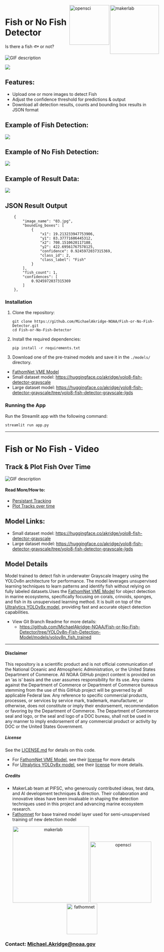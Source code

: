 <div align="left">
  <img src="./images/logos/makerlab_logo.png" alt="makerlab" align="right" width="160"/>
  <img src="./images/logos/nmfs-opensci-logo3.png" alt="opensci" align="right" width="130"/>
</div>

# Fish or No Fish Detector
Is there a fish 🐟 or not? 

![GIF description](./images/screenshots/00_video_track.gif)

<img src="./images/screenshots/02.png"/>

## Features:
- Upload one or more images to detect Fish
- Adjust the confidence threshold for predictions & output
- Download all detection results, counts and bounding box results in JSON format

## Example of Fish Detection:
<img src="./images/screenshots/05.png"/>

## Example of No Fish Detection:
<img src="./images/screenshots/04.png"/>

## Example of Result Data:
<img src="./images/screenshots/03.png"/>

## JSON Result Output
```
    {
        "image_name": "03.jpg",
        "bounding_boxes": [
            {
                "x1": 19.213233947753906,
                "y1": 83.37771606445312,
                "x2": 708.1510620117188,
                "y2": 422.69561767578125,
                "confidence": 0.9245972037315369,
                "class_id": 2,
                "class_label": "Fish"
            }
        ],
        "fish_count": 1,
        "confidences": [
            0.9245972037315369
        ]
    },
```
### Installation
1. Clone the repository:
    ```
    git clone https://github.com/MichaelAkridge-NOAA/Fish-or-No-Fish-Detector.git
    cd Fish-or-No-Fish-Detector
    ```
2. Install the required dependencies:
    ```
    pip install -r requirements.txt
    ```
3. Download one of the pre-trained models and save it in the `./models/` directory.
- [FathomNet VME Model](https://huggingface.co/FathomNet/vulnerable-marine-ecosystems/blob/main/best.pt)
- Small dataset model: https://huggingface.co/akridge/yolo8-fish-detector-grayscale
- Large dataset model: https://huggingface.co/akridge/yolo8-fish-detector-grayscale/tree/yolo8-fish-detector-grayscale-lgds

### Running the App

Run the Streamlit app with the following command:
```
streamlit run app.py
```
----------
# Fish or No Fish - Video

## Track & Plot Fish Over Time
![GIF description](./images/screenshots/00_video_track.gif)
#### Read More/How to:
- [Persistant Tracking](https://docs.ultralytics.com/modes/track/#persisting-tracks-loop)
- [Plot Tracks over time](https://docs.ultralytics.com/modes/track/#plotting-tracks-over-time)

## Model Links:
- Small dataset model: https://huggingface.co/akridge/yolo8-fish-detector-grayscale
- Large dataset model: https://huggingface.co/akridge/yolo8-fish-detector-grayscale/tree/yolo8-fish-detector-grayscale-lgds

## Model Details
Model trained to detect fish in underwater Grayscale Imagery using the YOLOv8n architecture for performance. The model leverages unsupervised learning techniques to learn patterns and identify fish without relying on fully labeled datasets.Uses the [FathomNet VME Model](https://huggingface.co/FathomNet/vulnerable-marine-ecosystems) for object detection in marine ecosystems, specifically focusing on corals, crinoids, sponges, and fish in its unsupervised learning method. It is built on top of the [Ultralytics YOLOv8x model](https://github.com/ultralytics/ultralytics/), providing fast and accurate object detection capabilities.
- View Git Branch Readme for more details:
    - https://github.com/MichaelAkridge-NOAA/Fish-or-No-Fish-Detector/tree/YOLOv8n-Fish-Detection-Model/models/yolov8n_fish_trained
----------
#### Disclaimer
This repository is a scientific product and is not official communication of the National Oceanic and Atmospheric Administration, or the United States Department of Commerce. All NOAA GitHub project content is provided on an ‘as is’ basis and the user assumes responsibility for its use. Any claims against the Department of Commerce or Department of Commerce bureaus stemming from the use of this GitHub project will be governed by all applicable Federal law. Any reference to specific commercial products, processes, or services by service mark, trademark, manufacturer, or otherwise, does not constitute or imply their endorsement, recommendation or favoring by the Department of Commerce. The Department of Commerce seal and logo, or the seal and logo of a DOC bureau, shall not be used in any manner to imply endorsement of any commercial product or activity by DOC or the United States Government.

##### License 
See the [LICENSE.md](./LICENSE.md) for details on this code.
- For [FathomNet VME Model](https://huggingface.co/FathomNet/vulnerable-marine-ecosystems), see their [license](https://huggingface.co/datasets/choosealicense/licenses/blob/main/markdown/cc-by-4.0.md) for more details
- For [Ultralytics YOLOv8x model](https://github.com/ultralytics/ultralytics/), see their [license](https://github.com/ultralytics/ultralytics/blob/main/LICENSE) for more details.

##### Credits
- MakerLab team at PIFSC, who generously contributed ideas, test data, and AI development techniques & direction. Their collaboration and innovative ideas have been invaluable in shaping the detection techniques used in this project and advancing marine ecosystem research.
- [Fathomnet](https://fathomnet.org/) for base trained model layer used for semi-unsupervised training of new detection model

<div align="center">
  <img src="./images/logos/makerlab_logo.png" alt="makerlab" width="250"/>
  <img src="./images/logos/nmfs-opensci-logo3.png" alt="opensci" width="200"/>
  <img src="./images/logos/FathomNet_black_bottomText_400px.png" alt="fathomnet" width="100"/>
</div>

### Contact: Michael.Akridge@noaa.gov
